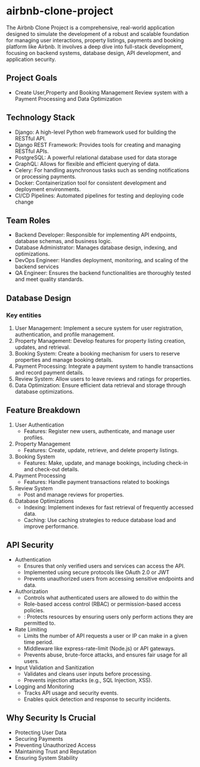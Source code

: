 # airbnb-clone-project
The Airbnb Clone Project is a comprehensive, real-world application designed to simulate the development of a robust and scalable foundation for managing user interactions, property listings, payments and booking platform like Airbnb. It involves a deep dive into full-stack development, focusing on backend systems, database design, API development, and application security.

## Project Goals
- Create User,Property and Booking Management Review system with a Payment Processing and Data Optimization

##  Technology Stack 
- Django: A high-level Python web framework used for building the RESTful API.
- Django REST Framework: Provides tools for creating and managing RESTful APIs.
- PostgreSQL: A powerful relational database used for data storage
- GraphQL: Allows for flexible and efficient querying of data.
- Celery: For handling asynchronous tasks such as sending notifications or processing payments.
- Docker: Containerization tool for consistent development and deployment environments.
- CI/CD Pipelines: Automated pipelines for testing and deploying code change
  
## Team Roles 
- Backend Developer: Responsible for implementing API endpoints, database schemas, and business logic.
- Database Administrator: Manages database design, indexing, and optimizations.
- DevOps Engineer: Handles deployment, monitoring, and scaling of the backend services
- QA Engineer: Ensures the backend functionalities are thoroughly tested and meet quality standards.

## Database Design
### Key entities
1. User Management: Implement a secure system for user registration, authentication, and profile management.
2. Property Management: Develop features for property listing creation, updates, and retrieval.
3. Booking System: Create a booking mechanism for users to reserve properties and manage booking details.
4. Payment Processing: Integrate a payment system to handle transactions and record payment details.
5. Review System: Allow users to leave reviews and ratings for properties.
6. Data Optimization: Ensure efficient data retrieval and storage through database optimizations.
   
## Feature Breakdown
1. User Authentication
   - Features: Register new users, authenticate, and manage user profiles.
2. Property Management
   - Features: Create, update, retrieve, and delete property listings.
4. Booking System
   - Features: Make, update, and manage bookings, including check-in and check-out details.
6. Payment Processing
   - Features: Handle payment transactions related to bookings
8. Review System
   -  Post and manage reviews for properties.
9. Database Optimizations
    - Indexing: Implement indexes for fast retrieval of frequently accessed data.
    - Caching: Use caching strategies to reduce database load and improve performance.

## API Security
- Authentication
   - Ensures that only verified users and services can access the API.
   -  Implemented using secure protocols like OAuth 2.0 or JWT
   -  Prevents unauthorized users from accessing sensitive endpoints and data.
- Authorization
   -  Controls what authenticated users are allowed to do within the
   - Role-based access control (RBAC) or permission-based access policies.
   - : Protects resources by ensuring users only perform actions they are permitted to.
- Rate Limiting
   - Limits the number of API requests a user or IP can make in a given time period.
   -  Middleware like express-rate-limit (Node.js) or API gateways.
   -  Prevents abuse, brute-force attacks, and ensures fair usage for all users.
- Input Validation and Sanitization
   -  Validates and cleans user inputs before processing.
   -  Prevents injection attacks (e.g., SQL Injection, XSS).
- Logging and Monitoring
   - Tracks API usage and security events.
   -  Enables quick detection and response to security incidents.

## Why Security Is Crucial
- Protecting User Data
- Securing Payments
- Preventing Unauthorized Access
- Maintaining Trust and Reputation
- Ensuring System Stability
   


